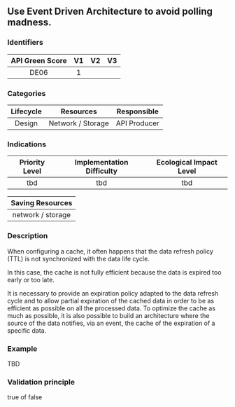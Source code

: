## Use Event Driven Architecture to avoid polling madness.

### Identifiers

| API Green Score |  V1  |  V2  |  V3  |
|:-------:|:----:|:----:|:----:|
|   DE06   | 1  |   |      |

### Categories

| Lifecycle |  Resources  |  Responsible  |
|:---------:|:----:|:----:|
| Design | Network / Storage | API Producer |

### Indications

| Priority Level |      Implementation Difficulty      |  Ecological Impact Level   |
|:-------------------:|:-------------------------:|:---------------------:|
| tbd | tbd | tbd |

|Saving Resources                                           |
|:----------------------------------------------------------:|
|network / storage    |

### Description

When configuring a cache, it often happens that the data refresh policy (TTL) is not synchronized with the data life cycle.

In this case, the cache is not fully efficient because the data is expired too early or too late.

It is necessary to provide an expiration policy adapted to the data refresh cycle and to allow partial expiration of the cached data in order to be as efficient as possible on all the processed data. To optimize the cache as much as possible, it is also possible to build an architecture where the source of the data notifies, via an event, the cache of the expiration of a specific data.




### Example
TBD 

### Validation principle

true of false